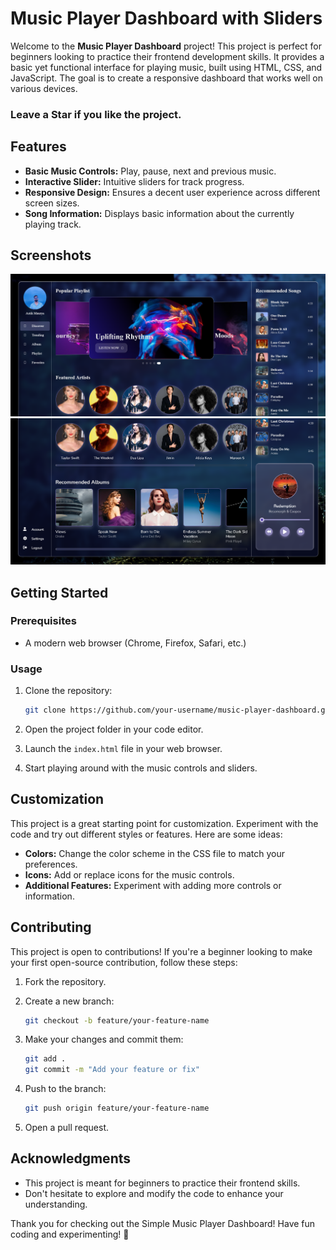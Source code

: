 # Music Player Dashboard with Sliders

Welcome to the **Music Player Dashboard** project! This project is perfect for beginners looking to practice their frontend development skills. It provides a basic yet functional interface for playing music, built using HTML, CSS, and JavaScript. The goal is to create a responsive dashboard that works well on various devices.
### Leave a Star if you like the project.

## Features

- **Basic Music Controls:** Play, pause, next and previous music.
- **Interactive Slider:**  Intuitive sliders for track progress.
- **Responsive Design:** Ensures a decent user experience across different screen sizes.
- **Song Information:** Displays basic information about the currently playing track.

## Screenshots

![Screenshot 1](mp01.png)
![Screenshot 2](mp02.png)


## Getting Started

### Prerequisites

- A modern web browser (Chrome, Firefox, Safari, etc.)

### Usage

1. Clone the repository:

   ```bash
   git clone https://github.com/your-username/music-player-dashboard.git
   ```

2. Open the project folder in your code editor.

3. Launch the `index.html` file in your web browser.

4. Start playing around with the music controls and sliders.

## Customization

This project is a great starting point for customization. Experiment with the code and try out different styles or features. Here are some ideas:

- **Colors:** Change the color scheme in the CSS file to match your preferences.
- **Icons:** Add or replace icons for the music controls.
- **Additional Features:** Experiment with adding more controls or information.

## Contributing

This project is open to contributions! If you're a beginner looking to make your first open-source contribution, follow these steps:

1. Fork the repository.

2. Create a new branch:

   ```bash
   git checkout -b feature/your-feature-name
   ```

3. Make your changes and commit them:

   ```bash
   git add .
   git commit -m "Add your feature or fix"
   ```

4. Push to the branch:

   ```bash
   git push origin feature/your-feature-name
   ```

5. Open a pull request.


## Acknowledgments

- This project is meant for beginners to practice their frontend skills.
- Don't hesitate to explore and modify the code to enhance your understanding.

Thank you for checking out the Simple Music Player Dashboard! Have fun coding and experimenting! 🎵
